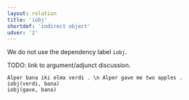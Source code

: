 ```yaml
---
layout: relation
title: 'iobj'
shortdef: 'indirect object'
udver: '2'
---
```


We do not use the dependency label `iobj`.

TODO: link to argument/adjunct discussion.


~~~ sdparse
Alper bana iki elma verdi . \n Alper gave me two apples .
iobj(verdi, bana)
iobj(gave, bana)
~~~
<!-- Interlanguage links updated Ne 5. května 2024, 18:21:17 CEST -->
